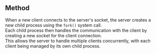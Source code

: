 ## Method 
When a new client connects to the server's socket, the server creates a new child process using the `fork()` system call.  
Each child process then handles the communication with the client by creating a new socket for the client connection.  
This allows the server to handle multiple clients concurrently, with each client being managed by its own child process.  